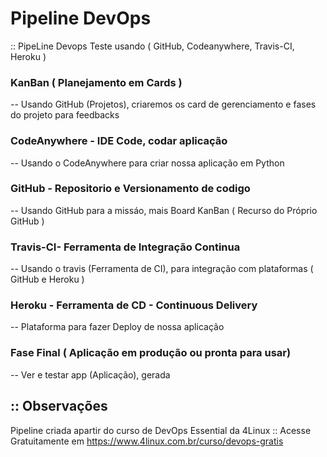 # Pipeline DevOps
:: PipeLine Devops Teste usando ( GitHub, Codeanywhere, Travis-CI, Heroku )

### KanBan ( Planejamento em Cards )
-- Usando GitHub (Projetos), criaremos os card de gerenciamento e fases do projeto para feedbacks

### CodeAnywhere - IDE Code, codar aplicação 
-- Usando o CodeAnywhere para criar nossa aplicação em Python

### GitHub - Repositorio e Versionamento de codigo
-- Usando GitHub para a missáo, mais Board KanBan ( Recurso do Próprio GitHub )

### Travis-CI- Ferramenta de Integração Continua
-- Usando o travis (Ferramenta de CI), para integração com plataformas ( GitHub e Heroku )

### Heroku - Ferramenta de CD - Continuous Delivery
-- Plataforma para fazer Deploy de nossa aplicação

### Fase Final ( Aplicação em produção ou pronta para usar) 
-- Ver e testar app (Aplicação),  gerada

## :: Observações

Pipeline criada apartir do curso de DevOps Essential da 4Linux 
:: Acesse Gratuitamente em https://www.4linux.com.br/curso/devops-gratis


